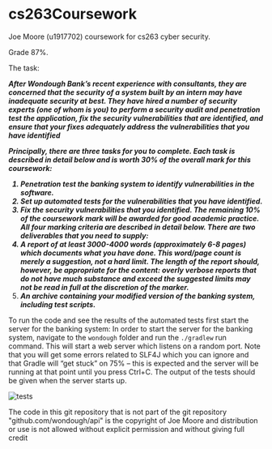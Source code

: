 # cs263Coursework
Joe Moore (u1917702) coursework for cs263 cyber security.

Grade 87%.

The task:

<strong><em>After Wondough Bank’s recent experience with consultants, they are concerned that
the security of a system built by an intern may have inadequate security at best. They
have hired a number of security experts (one of whom is you) to perform a security
audit and penetration test the application, fix the security vulnerabilities that are
identified, and ensure that your fixes adequately address the vulnerabilities that you
have identified
  
Principally, there are three tasks for you to complete. Each task is described in detail
below and is worth 30% of the overall mark for this coursework:
1. Penetration test the banking system to identify vulnerabilities in the software.
2. Set up automated tests for the vulnerabilities that you have identified.
3. Fix the security vulnerabilities that you identified.
The remaining 10% of the coursework mark will be awarded for good academic practice. All four marking criteria are described in detail below.
There are two deliverables that you need to supply:
1. A report of at least 3000-4000 words (approximately 6-8 pages) which documents what you have done. This word/page count is merely a suggestion, not
a hard limit. The length of the report should, however, be appropriate for the
content: overly verbose reports that do not have much substance and exceed the
suggested limits may not be read in full at the discretion of the marker.
2. An archive containing your modified version of the banking system, including
test scripts.</em></strong>

To run the code and see the results of the automated tests first start the server for the banking system: In order to start the server for the banking system,
navigate to the `wondough` folder and run the `./gradlew` run command. This will start a web server which listens on a random port. Note that you will get some errors
related to SLF4J which you can ignore and that Gradle will “get stuck” on 75% – this is expected and the server will be running at that point until you press Ctrl+C. The output of the tests should be given when the server starts up. 

![tests](https://media.discordapp.net/attachments/192724811594596352/915212914531663872/unknown.png)

The code in this git repository that is not part of the git repository "github.com/wondough/api" is the copyright of Joe Moore and distribution or use is not allowed without explicit permission and without giving full credit
